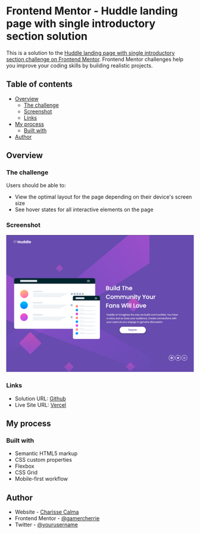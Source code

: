 # Frontend Mentor - Huddle landing page with single introductory section solution

This is a solution to the [Huddle landing page with single introductory section challenge on Frontend Mentor](https://www.frontendmentor.io/challenges/huddle-landing-page-with-a-single-introductory-section-B_2Wvxgi0). Frontend Mentor challenges help you improve your coding skills by building realistic projects. 

## Table of contents

- [Overview](#overview)
  - [The challenge](#the-challenge)
  - [Screenshot](#screenshot)
  - [Links](#links)
- [My process](#my-process)
  - [Built with](#built-with)
- [Author](#author)


## Overview

### The challenge

Users should be able to:

- View the optimal layout for the page depending on their device's screen size
- See hover states for all interactive elements on the page

### Screenshot

![](./images/screenshot.png)


### Links

- Solution URL: [Github](https://github.com/gamercherrie/Huddle-Landing-Page)
- Live Site URL: [Vercel](https://huddle-landing-page-self-ten.vercel.app)

## My process

### Built with

- Semantic HTML5 markup
- CSS custom properties
- Flexbox
- CSS Grid
- Mobile-first workflow


## Author

- Website - [Charisse Calma](https://charissec.me)
- Frontend Mentor - [@gamercherrie](https://www.frontendmentor.io/profile/yourusername)
- Twitter - [@yourusername](https://www.frontendmentor.io/profile/gamercherrie)
